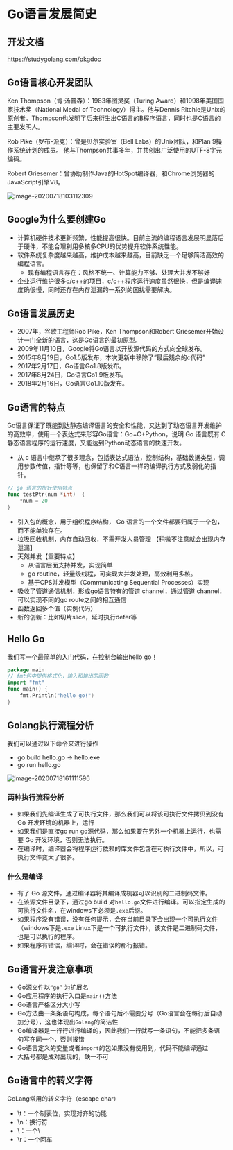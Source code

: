 # Go语言发展简史

## 开发文档

https://studygolang.com/pkgdoc

## Go语言核心开发团队

Ken Thompson（肯·汤普森）：1983年图灵奖（Turing Award）和1998年美国国家技术奖（National Medal of Technology）得主。他与Dennis Ritchie是Unix的原创者。Thompson也发明了后来衍生出C语言的B程序语言，同时也是C语言的主要发明人。

Rob Pike（罗布-派克）：曾是贝尔实验室（Bell Labs）的Unix团队，和Plan 9操作系统计划的成员。
他与Thompson共事多年，并共创出广泛使用的UTF-8字元编码。

Robert Griesemer：曾协助制作Java的HotSpot编译器，和Chrome浏览器的JavaScript引擎V8。

![image-20200718103112309](images/image-20200718103112309.png)

## Google为什么要创建Go

- 计算机硬件技术更新频繁，性能提高很快。目前主流的编程语言发展明显落后于硬件，不能合理利用多核多CPU的优势提升软件系统性能。
- 软件系统复杂度越来越高，维护成本越来越高，目前缺乏一个足够简洁高效的编程语言。
  - 现有编程语言存在：风格不统一、计算能力不够、处理大并发不够好
- 企业运行维护很多c/c++的项目，c/c++程序运行速度虽然很快，但是编译速度确很慢，同时还存在内存泄漏的一系列的困扰需要解决。

## Go语言发展历史

- 2007年，谷歌工程师Rob Pike，Ken Thompson和Robert Griesemer开始设计一门全新的语言，这是Go语言的最初原型。
- 2009年11月10日，Google将Go语言以开放源代码的方式向全球发布。
- 2015年8月19日，Go1.5版发布，本次更新中移除了”最后残余的c代码”
- 2017年2月17日，Go语言Go1.8版发布。
- 2017年8月24日，Go语言Go1.9版发布。
- 2018年2月16日，Go语言Go1.10版发布。

## Go语言的特点

Go语言保证了既能到达静态编译语言的安全和性能，又达到了动态语言开发维护的高效率，使用一个表达式来形容Go语言：Go=C+Python，说明 Go 语言既有 C 静态语言程序的运行速度，又能达到Python动态语言的快速开发。

- 从 c 语言中继承了很多理念，包括表达式语法，控制结构，基础数据类型，调用参数传值，指针等等，也保留了和C语言一样的编译执行方式及弱化的指针。

```go
// go 语言的指针使用特点
func testPtr(num *int)  {
	*num = 20
}
```

- 引入包的概念，用于组织程序结构， Go 语言的一个文件都要归属于一个包，而不能单独存在。
- 垃圾回收机制，内存自动回收，不需开发人员管理 【稍微不注意就会出现内存泄漏】
- 天然并发【重要特点】
  - 从语言层面支持并发，实现简单
  - go routine，轻量级线程，可实现大并发处理，高效利用多核。
  - 基于CPS并发模型（Communicating Sequential Processes）实现
- 吸收了管道通信机制，形成go语言特有的管道 channel，通过管道 channel，可以实现不同的go route之间的相互通信
- 函数返回多个值（实例代码）
- 新的创新：比如切片slice，延时执行defer等

## Hello Go

我们写一个最简单的入门代码，在控制台输出hello go！

```go
package main
// fmt包中提供格式化，输入和输出的函数
import "fmt"
func main() {
	fmt.Println("hello go!")
}
```

## Golang执行流程分析

我们可以通过以下命令来进行操作

- go build hello.go    -> hello.exe
- go  run  hello.go

![image-20200718161111596](images/image-20200718161111596.png)

### 两种执行流程分析

- 如果我们先编译生成了可执行文件，那么我们可以将该可执行文件拷贝到没有 Go 开发环境的机器上，运行
- 如果我们是直接go run go源代码，那么如果要在另外一个机器上运行，也需要 Go 开发环境，否则无法执行。
- 在编译时，编译器会将程序运行依赖的库文件包含在可执行文件中，所以，可执行文件变大了很多。

### 什么是编译

- 有了 Go 源文件，通过编译器将其编译成机器可以识别的二进制码文件。
- 在该源文件目录下，通过go build 对`hello.go`文件进行编译。可以指定生成的可执行文件名，在windows下必须是`.exe`后缀。
- 如果程序没有错误，没有任何提示，会在当前目录下会出现一个可执行文件（windows下是`.exe` Linux下是一个可执行文件），该文件是二进制码文件，也是可以执行的程序。
- 如果程序有错误，编译时，会在错误的那行报错。

## Go语言开发注意事项

- Go源文件以`“go”` 为扩展名
- Go应用程序的执行入口是`main()`方法
- Go语言严格区分大小写
- Go方法由一条条语句构成，每个语句后不需要分号（Go语言会在每行后自动加分号），这也体现出`Golang`的简洁性
- Go编译器是一行行进行编译的，因此我们一行就写一条语句，不能把多条语句写在同一个，否则报错
- Go语言定义的变量或者`import`的包如果没有使用到，代码不能编译通过
- 大括号都是成对出现的，缺一不可

## Go语言中的转义字符

GoLang常用的转义字符（escape char）

- \t：一个制表位，实现对齐的功能
- \n：换行符
- \\：一个\
- \r：一个回车